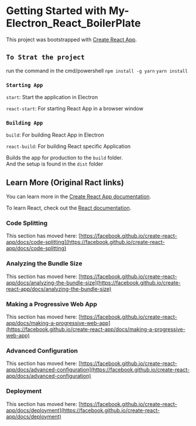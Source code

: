 # Getting Started with My-Electron_React_BoilerPlate

This project was bootstrapped with [Create React App](https://github.com/facebook/create-react-app).

## `To Strat the project`

run the command in the cmd/powershell
`npm install -g yarn`
`yarn install`

### `Starting App`

`start`: Start the application in Electron

`react-start`: For starting React App in a browser window

### `Building App`

`build`: For building React App in Electron

`react-build`: For building React specific Application

Builds the app for production to the `build` folder.\
And the setup is found in the `dist` folder

## Learn More (Original Ract links)

You can learn more in the [Create React App documentation](https://facebook.github.io/create-react-app/docs/getting-started).

To learn React, check out the [React documentation](https://reactjs.org/).

### Code Splitting

This section has moved here: [https://facebook.github.io/create-react-app/docs/code-splitting](https://facebook.github.io/create-react-app/docs/code-splitting)

### Analyzing the Bundle Size

This section has moved here: [https://facebook.github.io/create-react-app/docs/analyzing-the-bundle-size](https://facebook.github.io/create-react-app/docs/analyzing-the-bundle-size)

### Making a Progressive Web App

This section has moved here: [https://facebook.github.io/create-react-app/docs/making-a-progressive-web-app](https://facebook.github.io/create-react-app/docs/making-a-progressive-web-app)

### Advanced Configuration

This section has moved here: [https://facebook.github.io/create-react-app/docs/advanced-configuration](https://facebook.github.io/create-react-app/docs/advanced-configuration)

### Deployment

This section has moved here: [https://facebook.github.io/create-react-app/docs/deployment](https://facebook.github.io/create-react-app/docs/deployment)
